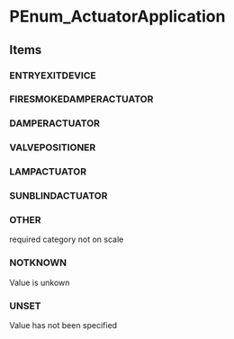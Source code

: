 # PEnum_ActuatorApplication

## Items

### ENTRYEXITDEVICE


### FIRESMOKEDAMPERACTUATOR


### DAMPERACTUATOR


### VALVEPOSITIONER


### LAMPACTUATOR


### SUNBLINDACTUATOR


### OTHER
required category not on scale

### NOTKNOWN
Value is unkown

### UNSET
Value has not been specified
